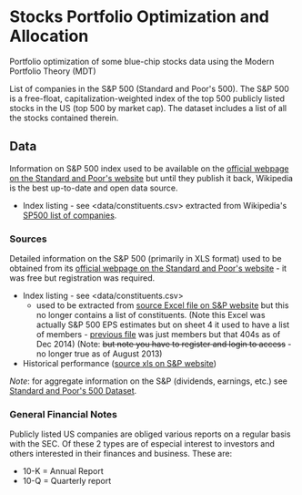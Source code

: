 # Stocks Portfolio Optimization and Allocation
Portfolio optimization of some blue-chip stocks data using the Modern Portfolio Theory (MDT)

List of companies in the S&P 500 (Standard and Poor's 500). The S&P 500 is a
free-float, capitalization-weighted index of the top 500 publicly listed stocks
in the US (top 500 by market cap). The dataset includes a list of all the
stocks contained therein.

## Data

Information on S&P 500 index used to be available on the [official webpage on the Standard and Poor's website][sp-home]
but until they publish it back, Wikipedia is the best up-to-date and open data source.

* Index listing - see <data/constituents.csv> extracted from Wikipedia's [SP500 list of companies][sp-list].

### Sources

Detailed information on the S&P 500 (primarily in XLS format) used to be obtained
from its [official webpage on the Standard and Poor's website][sp-home] - it was
free but registration was required.
* Index listing - see <data/constituents.csv>
  * used to be extracted from [source Excel file on S&P website][sp-listing-dec-2014] but this no longer contains a list of constituents. (Note this Excel was actually S&P 500 EPS estimates but on sheet 4 it used to have a list of members - [previous file][sp-listing] was just members but that 404s as of Dec 2014) (Note: <del>but note you have to register and login to access</del> - no longer true as of August 2013)
* Historical performance ([source xls on S&P website][sp-historical])

[sp-home]: http://www.spindices.com/indices/equity/sp-500
[sp-list]: http://en.wikipedia.org/wiki/List_of_S%26P_500_companies
[sp-listing-dec-2014]: http://www.spindices.com/documents/additional-material/sp-500-eps-est.xlsx?force_download=true
[sp-listing]: http://us.spindices.com/idsexport/file.xls?hostIdentifier=48190c8c-42c4-46af-8d1a-0cd5db894797&selectedModule=Constituents&selectedSubModule=ConstituentsFullList&indexId=340
[sp-historical]: http://www.standardandpoors.com/prot/spf/docs/indices/SPUSA-500-USDUF--P-US-L--HistoricalData.xls

*Note*: for aggregate information on the S&P (dividends, earnings, etc.) see
[Standard and Poor's 500 Dataset][shiller].

[shiller]: http://data.okfn.org/data/s-and-p-500

### General Financial Notes

Publicly listed US companies are obliged various reports on a regular basis
with the SEC. Of these 2 types are of especial interest to investors and others
interested in their finances and business. These are:

* 10-K = Annual Report
* 10-Q = Quarterly report
